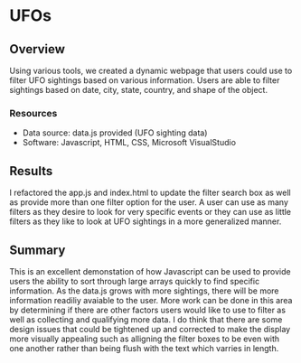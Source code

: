 # UFOs
## Overview
Using various tools, we created a dynamic webpage that users could use to filter UFO sightings based on various information. Users are able to filter sightings based on date, city, state, country, and shape of the object.
### Resources
 - Data source: data.js provided (UFO sighting data)
 - Software: Javascript, HTML, CSS, Microsoft VisualStudio
## Results
I refactored the app.js and index.html to update the filter search box as well as provide more than one filter option for the user. A user can use as many filters as they desire to look for very specific events or they can use as little filters as they like to look at UFO sightings in a more generalized manner.
## Summary
This is an excellent demonstation of how Javascript can be used to provide users the ability to sort through large arrays quickly to find specific information. As the data.js grows with more sightings, there will be more information readiliy avaiable to the user. More work can be done in this area by determining if there are other factors users would like to use to filter as well as collecting and qualifying more data. I do think that there are some design issues that could be tightened up and corrected to make the display more visually appealing such as alligning the filter boxes to be even with one another rather than being flush with the text which varries in length. 
